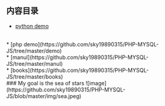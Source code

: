 ## 内容目录
* [python demo](https://github.com/sky19890315/PHP-MYSQL-JS/tree/master/sky-python)
<br>
* [php demo](https://github.com/sky19890315/PHP-MYSQL-JS/tree/master/demo)
<br>
* [manul](https://github.com/sky19890315/PHP-MYSQL-JS/tree/master/manul)
<br>
* [books](https://github.com/sky19890315/PHP-MYSQL-JS/tree/master/books)
<br>
### My goal is the sea of stars
![image](https://github.com/sky19890315/PHP-MYSQL-JS/blob/master/img/sea.jpeg)
